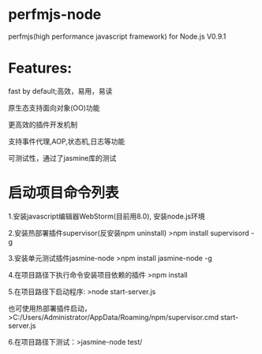 perfmjs-node
=======
perfmjs(high performance javascript framework) for Node.js  V0.9.1

Features:
=======
fast by default;高效，易用，易读

原生态支持面向对象(OO)功能

更高效的插件开发机制

支持事件代理,AOP,状态机,日志等功能

可测试性，通过了jasmine库的测试

启动项目命令列表
=======
1.安装javascript编辑器WebStorm(目前用8.0), 安装node.js环境

2.安装热部署插件supervisor(反安装npm uninstall)  >npm install supervisord -g

3.安装单元测试插件jasmine-node >npm install jasmine-node -g

4.在项目路径下执行命令安装项目依赖的插件 >npm install

5.在项目路径下启动程序: >node start-server.js

也可使用热部署插件启动，>C:/Users/Administrator/AppData/Roaming/npm/supervisor.cmd start-server.js

6.在项目路径下测试：>jasmine-node test/